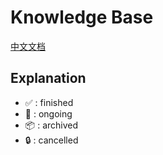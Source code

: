 # Knowledge Base

[中文文档](https://github.com/Dream4ever/knowledge-base/blob/master/README_CN.md)

## Explanation

- :white_check_mark: : finished
- :construction: : ongoing
- :package: : archived
- :lock: : cancelled

